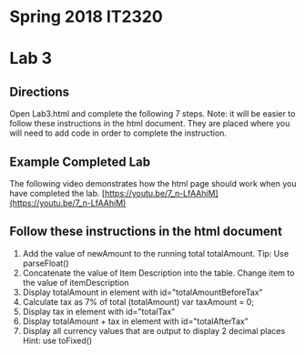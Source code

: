 # Spring 2018 IT2320
# Lab 3

## Directions
Open Lab3.html and complete the following 7 steps. Note: it will be easier to follow these instructions in the html document. They are placed where you will need to add code in order to complete the instruction.

## Example Completed Lab
The following video demonstrates how the html page should work when you have completed the lab. [https://youtu.be/7_n-LfAAhiM](https://youtu.be/7_n-LfAAhiM)

## Follow these instructions in the html document
1. Add the value of newAmount to the running total totalAmount. Tip: Use parseFloat()
2. Concatenate the value of Item Description into the table. Change item to the value of itemDescription
3. Display totalAmount in element with id="totalAmountBeforeTax"
4. Calculate tax as 7% of total (totalAmount)
var taxAmount = 0;
5. Display tax in element with id="totalTax"
6. Display totalAmount + tax in element with id="totalAfterTax"
7. Display all currency values that are output to display 2 decimal places
     Hint: use toFixed()
